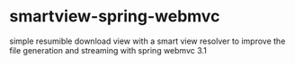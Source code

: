 smartview-spring-webmvc
=======================

simple resumible download view with a smart view resolver to improve the file generation and streaming with spring webmvc 3.1